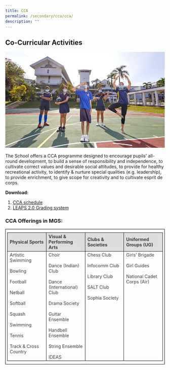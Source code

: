 ```yaml
---
title: CCA
permalink: /secondary/cca/cca/
description: ""
---
```

## Co-Curricular Activities

![](/images/Secondary/pic-cca.jpg)

The School offers a CCA programme designed to encourage pupils’ all-round development, to build a sense of responsibility and independence, to cultivate correct values and desirable social attitudes, to provide for healthy recreational activity, to identify & nurture special qualities (e.g. leadership), to provide enrichment, to give scope for creativity and to cultivate esprit de corps.

**Download:** 

1.  [CCA schedule](https://drive.google.com/file/d/1rl2VORy_Dg_IDTtD9w7K14ZyfOl8FEO7/view?usp=sharing)
2.  [LEAPS 2.0 Grading system](https://drive.google.com/file/d/1K8IRrZvsWIV_e86-XfkR7wTYEO8zDD61/view?usp=sharing)

### CCA Offerings in MGS:

<style type="text/css">
.tg {
	border-color: black;
	border-style: solid;
	border-width: 1px;
	color: #3D3D3D;
	padding: 10px 5px;
	width: 100%;
}
.tg td {
	overflow: hidden;
	word-break: normal;
}
.tg th {
	background-color: #DDD;
	border-color: black;
	border-style: solid;
	border-width: 1px;
	color: #3D3D3D;
	font-weight: bold;
}
.tg .tr-norm-center {
	border-color: black;
	border-style: solid;
	border-width: 1px;
	text-align: center;
	vertical-align: top;
}
.tg .tr-norm {
	border-color: black;
	border-style: solid;
	border-width: 1px;
	text-align: left;
	vertical-align: top;
}
.tg .tr-header {
	border-color: black;
	border-style: solid;
	border-width: 1px;
	color: #3D3D3D;
	font-weight: bold;
	text-align: left;
	vertical-align: middle;
}
</style>

<table class="tg">
  <thead>
    <tr>
      <th width="25%" class="tr-header">Physical Sports <br></th>
      <th width="25%" class="tr-header">Visual &amp; Performing Arts</th>
      <th width="25%" class="tr-header">Clubs &amp; Societies</th>
      <th width="25%" class="tr-header">Uniformed Groups (UG)</th>
    </tr>
  </thead>
  <tbody>
    <tr class="tr-norm">
      <td width="25%" class="tr-norm">Artistic Swimming<br>
        <br>
Bowling<br>
<br>
 Football <br>
 <br>
 Netball <br>
 <br>
 Softball <br>
 <br>
 Squash <br>
 <br>
 Swimming <br>
 <br>
 Tennis <br>
 <br>
 Track &amp; Cross Country </td>
      <td width="25%" class="tr-norm">Choir <br>
        <br>
      Dance (Indian) Club <br>
      <br>
      Dance (International) Club <br>
      <br>
      Drama Society <br>
      <br>
      Guitar Ensemble <br>
      <br>
      Handbell Ensemble <br>
      <br>
      String Ensemble <br>
      <br>
      IDEAS </td>
      <td width="25%" class="tr-norm">Chess Club <br>
        <br>
        Infocomm Club <br>
        <br>
        Library Club <br>
        <br>
        SALT Club <br>
        <br>
      Sophia Society </td>
      <td width="25%" class="tr-norm">Girls’ Brigade<br>
        <br>
         Girl Guides <br>
        <br>
      National Cadet Corps (Air) </td>
    </tr>
  </tbody>
</table>
